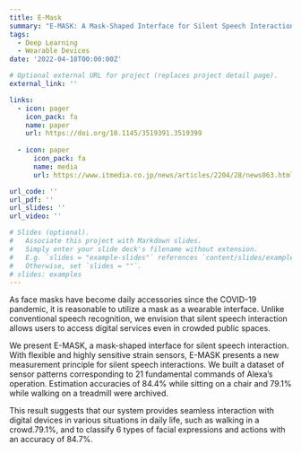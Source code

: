 ```yaml
---
title: E-Mask
summary: "E-MASK: A Mask-Shaped Interface for Silent Speech Interaction with Flexible Strain Sensors"
tags:
  - Deep Learning
  - Wearable Devices
date: '2022-04-18T00:00:00Z'

# Optional external URL for project (replaces project detail page).
external_link: ''

links:
  - icon: pager
    icon_pack: fa
    name: paper
    url: https://doi.org/10.1145/3519391.3519399
  
  - icon: paper
      icon_pack: fa
      name: media
      url: https://www.itmedia.co.jp/news/articles/2204/28/news063.html

url_code: ''
url_pdf: ''
url_slides: ''
url_video: ''

# Slides (optional).
#   Associate this project with Markdown slides.
#   Simply enter your slide deck's filename without extension.
#   E.g. `slides = "example-slides"` references `content/slides/example-slides.md`.
#   Otherwise, set `slides = ""`.
# slides: examples
---
```


As face masks have become daily accessories since the COVID-19 pandemic, it is reasonable to utilize a mask as a wearable interface. Unlike conventional speech recognition, we envision that silent speech interaction allows users to access digital services even in crowded public spaces.

We present E-MASK, a mask-shaped interface for silent speech interaction. With flexible and highly sensitive strain sensors, E-MASK presents a new measurement principle for silent speech interactions. We built a dataset of sensor patterns corresponding to 21 fundamental commands of Alexa’s operation. Estimation accuracies of 84.4% while sitting on a chair and 79.1% while walking on a treadmill were archived. 

This result suggests that our system provides seamless interaction with digital devices in various situations in daily life, such as walking in a crowd.79.1%, and to classify 6 types of facial expressions and actions with an accuracy of 84.7%.

<br>
<br>